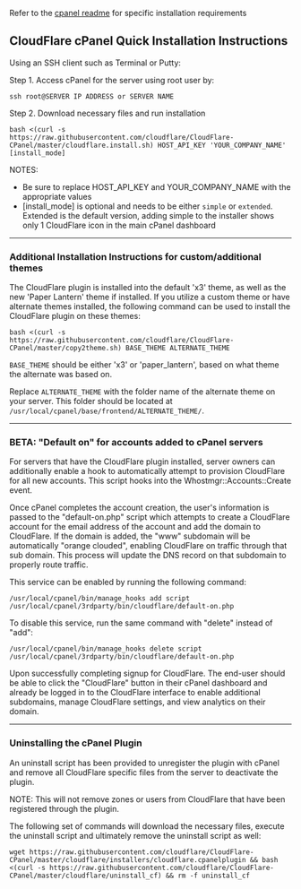 Refer to the [cpanel readme](cloudflare/README) for specific installation requirements

## CloudFlare cPanel Quick Installation Instructions

Using an SSH client such as Terminal or Putty:

Step 1. Access cPanel for the server using root user by:

`ssh root@SERVER IP ADDRESS or SERVER NAME`

Step 2. Download necessary files and run installation

`bash <(curl -s https://raw.githubusercontent.com/cloudflare/CloudFlare-CPanel/master/cloudflare.install.sh) HOST_API_KEY 'YOUR_COMPANY_NAME' [install_mode]`

NOTES:
- Be sure to replace HOST_API_KEY and YOUR_COMPANY_NAME with the appropriate values
- [install_mode] is optional and needs to be either `simple` or `extended`. Extended is the default version, adding simple to the installer shows only 1 CloudFlare icon in the main cPanel dashboard

---

### Additional Installation Instructions for custom/additional themes

The CloudFlare plugin is installed into the default 'x3' theme, as well as the new 'Paper Lantern' theme if installed. If you utilize a custom theme or have alternate themes installed, the following command can be used to install the CloudFlare plugin on these themes:

`bash <(curl -s https://raw.githubusercontent.com/cloudflare/CloudFlare-CPanel/master/copy2theme.sh) BASE_THEME ALTERNATE_THEME`

`BASE_THEME` should be either 'x3' or 'paper_lantern', based on what theme the alternate was based on.

Replace `ALTERNATE_THEME` with the folder name of the alternate theme on your server. This folder should be located at `/usr/local/cpanel/base/frontend/ALTERNATE_THEME/`.

---

### BETA: "Default on" for accounts added to cPanel servers

For servers that have the CloudFlare plugin installed, server owners can additionally enable a hook to automatically attempt to provision CloudFlare for all new accounts. This script hooks into the Whostmgr::Accounts::Create event.

Once cPanel completes the account creation, the user's information is passed to the "default-on.php" script which attempts to create a CloudFlare account for the email address of the account and add the domain to CloudFlare. If the domain is added, the "www" subdomain will be automatically "orange clouded", enabling CloudFlare on traffic through that sub domain. This process will update the DNS record on that subdomain to properly route traffic.

This service can be enabled by running the following command:

`/usr/local/cpanel/bin/manage_hooks add script /usr/local/cpanel/3rdparty/bin/cloudflare/default-on.php`

To disable this service, run the same command with "delete" instead of "add":

`/usr/local/cpanel/bin/manage_hooks delete script /usr/local/cpanel/3rdparty/bin/cloudflare/default-on.php`

Upon successfully completing signup for CloudFlare. The end-user should be able to click the "CloudFlare" button in their cPanel dashboard and already be logged in to the CloudFlare interface to enable additional subdomains, manage CloudFlare settings, and view analytics on their domain.

---

### Uninstalling the cPanel Plugin

An uninstall script has been provided to unregister the plugin with cPanel and remove all CloudFlare specific files from the server to deactivate the plugin.

NOTE: This will not remove zones or users from CloudFlare that have been registered through the plugin.

The following set of commands will download the necessary files, execute the uninstall script and ultimately remove the uninstall script as well:

`wget https://raw.githubusercontent.com/cloudflare/CloudFlare-CPanel/master/cloudflare/installers/cloudflare.cpanelplugin && bash <(curl -s https://raw.githubusercontent.com/cloudflare/CloudFlare-CPanel/master/cloudflare/uninstall_cf) && rm -f uninstall_cf`
